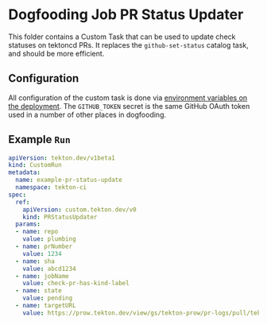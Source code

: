 # Dogfooding Job PR Status Updater

This folder contains a Custom Task that can be used to update check statuses on tektoncd PRs. It replaces the
`github-set-status` catalog task, and should be more efficient.

## Configuration

All configuration of the custom task is done via [environment variables on the deployment](./config/500-controller.yaml).
The `GITHUB_TOKEN` secret is the same GitHub OAuth token used in a number of other places in dogfooding.

## Example `Run`

```yaml
apiVersion: tekton.dev/v1beta1
kind: CustomRun
metadata:
  name: example-pr-status-update
  namespace: tekton-ci
spec:
  ref:
    apiVersion: custom.tekton.dev/v0
    kind: PRStatusUpdater
  params:
  - name: repo
    value: plumbing
  - name: prNumber
    value: 1234
  - name: sha
    value: abcd1234
  - name: jobName
    value: check-pr-has-kind-label
  - name: state
    value: pending
  - name: targetURL
    value: https://prow.tekton.dev/view/gs/tekton-prow/pr-logs/pull/tektoncd_plumbing/1185/check-pr-has-kind-label/1564708061786935296
```
